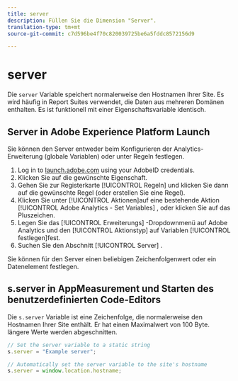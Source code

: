 ```yaml
---
title: server
description: Füllen Sie die Dimension "Server".
translation-type: tm+mt
source-git-commit: c7d596be4f70c820039725be6a5fddc8572156d9

---
```



# server

Die `server` Variable speichert normalerweise den Hostnamen Ihrer Site. Es wird häufig in Report Suites verwendet, die Daten aus mehreren Domänen enthalten. Es ist funktionell mit einer Eigenschaftsvariable identisch.

## Server in Adobe Experience Platform Launch

Sie können den Server entweder beim Konfigurieren der Analytics-Erweiterung (globale Variablen) oder unter Regeln festlegen.

1. Log in to [launch.adobe.com](https://launch.adobe.com) using your AdobeID credentials.
2. Klicken Sie auf die gewünschte Eigenschaft.
3. Gehen Sie zur Registerkarte [!UICONTROL Regeln] und klicken Sie dann auf die gewünschte Regel (oder erstellen Sie eine Regel).
4. Klicken Sie unter [!UICONTROL Aktionen]auf eine bestehende Aktion [!UICONTROL Adobe Analytics - Set Variables] , oder klicken Sie auf das Pluszeichen.
5. Legen Sie das [!UICONTROL Erweiterungs] -Dropdownmenü auf Adobe Analytics und den [!UICONTROL Aktionstyp] auf Variablen [!UICONTROL festlegen]fest.
6. Suchen Sie den Abschnitt [!UICONTROL Server] .

Sie können für den Server einen beliebigen Zeichenfolgenwert oder ein Datenelement festlegen.

## s.server in AppMeasurement und Starten des benutzerdefinierten Code-Editors

Die `s.server` Variable ist eine Zeichenfolge, die normalerweise den Hostnamen Ihrer Site enthält. Er hat einen Maximalwert von 100 Byte. längere Werte werden abgeschnitten.

```js
// Set the server variable to a static string
s.server = "Example server";

// Automatically set the server variable to the site's hostname
s.server = window.location.hostname;
```
